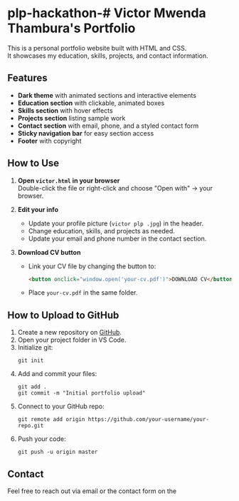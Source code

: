 # plp-hackathon-# Victor Mwenda Thambura's Portfolio

This is a personal portfolio website built with HTML and CSS.  
It showcases my education, skills, projects, and contact information.

## Features

- **Dark theme** with animated sections and interactive elements
- **Education section** with clickable, animated boxes
- **Skills section** with hover effects
- **Projects section** listing sample work
- **Contact section** with email, phone, and a styled contact form
- **Sticky navigation bar** for easy section access
- **Footer** with copyright

## How to Use

1. **Open `victor.html` in your browser**  
   Double-click the file or right-click and choose "Open with" → your browser.

2. **Edit your info**  
   - Update your profile picture (`victor plp .jpg`) in the header.
   - Change education, skills, and projects as needed.
   - Update your email and phone number in the contact section.

3. **Download CV button**  
   - Link your CV file by changing the button to:
     ```html
     <button onclick="window.open('your-cv.pdf')">DOWNLOAD CV</button>
     ```
   - Place `your-cv.pdf` in the same folder.

## How to Upload to GitHub

1. Create a new repository on [GitHub](https://github.com).
2. Open your project folder in VS Code.
3. Initialize git:
   ```
   git init
   ```
4. Add and commit your files:
   ```
   git add .
   git commit -m "Initial portfolio upload"
   ```
5. Connect to your GitHub repo:
   ```
   git remote add origin https://github.com/your-username/your-repo.git
   ```
6. Push your code:
   ```
   git push -u origin master
   ```

## Contact

Feel free to reach out via email or the contact form on the
